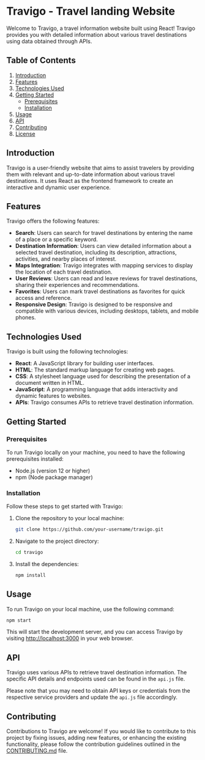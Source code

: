 # Travigo - Travel landing Website

Welcome to Travigo, a travel information website built using React! Travigo provides you with detailed information about various travel destinations using data obtained through APIs.

## Table of Contents

1. [Introduction](#introduction)
2. [Features](#features)
3. [Technologies Used](#technologies-used)
4. [Getting Started](#getting-started)
    - [Prerequisites](#prerequisites)
    - [Installation](#installation)
5. [Usage](#usage)
6. [API](#api)
7. [Contributing](#contributing)
8. [License](#license)

## Introduction

Travigo is a user-friendly website that aims to assist travelers by providing them with relevant and up-to-date information about various travel destinations. It uses React as the frontend framework to create an interactive and dynamic user experience.

## Features

Travigo offers the following features:

- **Search**: Users can search for travel destinations by entering the name of a place or a specific keyword.
- **Destination Information**: Users can view detailed information about a selected travel destination, including its description, attractions, activities, and nearby places of interest.
- **Maps Integration**: Travigo integrates with mapping services to display the location of each travel destination.
- **User Reviews**: Users can read and leave reviews for travel destinations, sharing their experiences and recommendations.
- **Favorites**: Users can mark travel destinations as favorites for quick access and reference.
- **Responsive Design**: Travigo is designed to be responsive and compatible with various devices, including desktops, tablets, and mobile phones.

## Technologies Used

Travigo is built using the following technologies:

- **React**: A JavaScript library for building user interfaces.
- **HTML**: The standard markup language for creating web pages.
- **CSS**: A stylesheet language used for describing the presentation of a document written in HTML.
- **JavaScript**: A programming language that adds interactivity and dynamic features to websites.
- **APIs**: Travigo consumes APIs to retrieve travel destination information.

## Getting Started

### Prerequisites

To run Travigo locally on your machine, you need to have the following prerequisites installed:

- Node.js (version 12 or higher)
- npm (Node package manager)

### Installation

Follow these steps to get started with Travigo:

1. Clone the repository to your local machine:

   ```bash
   git clone https://github.com/your-username/travigo.git
   ```

2. Navigate to the project directory:

   ```bash
   cd travigo
   ```

3. Install the dependencies:

   ```bash
   npm install
   ```

## Usage

To run Travigo on your local machine, use the following command:

```bash
npm start
```

This will start the development server, and you can access Travigo by visiting [http://localhost:3000](http://localhost:3000) in your web browser.

## API

Travigo uses various APIs to retrieve travel destination information. The specific API details and endpoints used can be found in the `api.js` file.

Please note that you may need to obtain API keys or credentials from the respective service providers and update the `api.js` file accordingly.

## Contributing

Contributions to Travigo are welcome! If you would like to contribute to this project by fixing issues, adding new features, or enhancing the existing functionality, please follow the contribution guidelines outlined in the [CONTRIBUTING.md](CONTRIBUTING.md) file.
